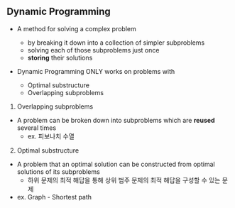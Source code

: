 ## Dynamic Programming

- A method for solving a complex problem

  - by breaking it down into a collection of simpler subproblems
  - solving each of those subproblems just once
  - **storing** their solutions

- Dynamic Programming ONLY works on problems with
  - Optimal substructure
  - Overlapping subproblems

1. Overlapping subproblems

- A problem can be broken down into subproblems which are **reused** several times
  - ex. 피보나치 수열

2. Optimal substructure

- A problem that an optimal solution can be constructed from optimal solutions of its subproblems
  - 하위 문제의 최적 해답을 통해 상위 범주 문제의 최적 해답을 구성할 수 있는 문제
- ex. Graph - Shortest path
